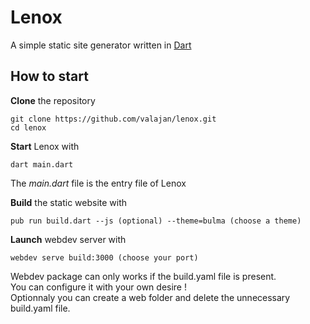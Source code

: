 # Lenox
A simple static site generator written in [Dart](https://dart.dev/)

## How to start

**Clone** the repository
```
git clone https://github.com/valajan/lenox.git
cd lenox
```

**Start** Lenox with
```
dart main.dart
```
The *main.dart* file is the entry file of Lenox  

**Build** the static website with
```
pub run build.dart --js (optional) --theme=bulma (choose a theme)
```

**Launch** webdev server with

```
webdev serve build:3000 (choose your port)
```
Webdev package can only works if the build.yaml file is present.  
You can configure it with your own desire !  
Optionnaly you can create a web folder and delete the unnecessary build.yaml file.  